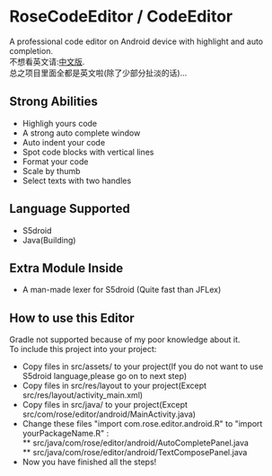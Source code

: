 # RoseCodeEditor / CodeEditor  
A professional code editor on Android device with highlight and auto completion.  
不想看英文请:[中文版](/README_zh.md).   
总之项目里面全都是英文啦(除了少部分扯淡的话)...
## Strong Abilities  
* Highligh yours code
* A strong auto complete window
* Auto indent your code
* Spot code blocks with vertical lines
* Format your code
* Scale by thumb
* Select texts with two handles
## Language Supported  
* S5droid
* Java(Building)
## Extra Module Inside
* A man-made lexer for S5droid (Quite fast than JFLex)
## How to use this Editor  
Gradle not supported because of my poor knowledge about it.  
To include this project into your project:  
* Copy files in src/assets/ to your project(If you do not want to use S5droid language,please go on to next step)  
* Copy files in src/res/layout to your project(Except src/res/layout/activity_main.xml)   
* Copy files in src/java/ to your project(Except src/com/rose/editor/android/MainActivity.java)    
* Change these files "import com.rose.editor.android.R" to "import yourPackageName.R" :  
**  src/java/com/rose/editor/android/AutoCompletePanel.java  
**  src/java/com/rose/editor/android/TextComposePanel.java  
* Now you have finished all the steps!
